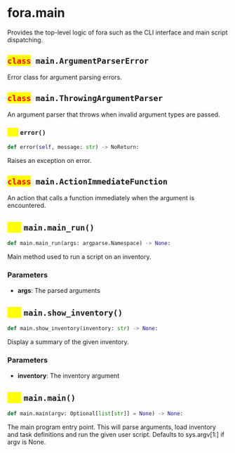 # fora.main

Provides the top-level logic of fora such as
the CLI interface and main script dispatching.

## <mark style="color:red;">`class`</mark>` main.ArgumentParserError`

Error class for argument parsing errors.

## <mark style="color:red;">`class`</mark>` main.ThrowingArgumentParser`

An argument parser that throws when invalid argument types are passed.

### <mark style="color:yellow;">`def`</mark> `error()`

```python
def error(self, message: str) -> NoReturn:
```

Raises an exception on error.

## <mark style="color:red;">`class`</mark>` main.ActionImmediateFunction`

An action that calls a function immediately when the argument is encountered.

## <mark style="color:yellow;">`def`</mark> `main.main_run()`

```python
def main.main_run(args: argparse.Namespace) -> None:
```

Main method used to run a script on an inventory.

### Parameters

 -  **args**: The parsed arguments

## <mark style="color:yellow;">`def`</mark> `main.show_inventory()`

```python
def main.show_inventory(inventory: str) -> None:
```

Display a summary of the given inventory.

### Parameters

 -  **inventory**: The inventory argument

## <mark style="color:yellow;">`def`</mark> `main.main()`

```python
def main.main(argv: Optional[list[str]] = None) -> None:
```

The main program entry point. This will parse arguments, load inventory and task
definitions and run the given user script. Defaults to sys.argv[1:] if argv is None.